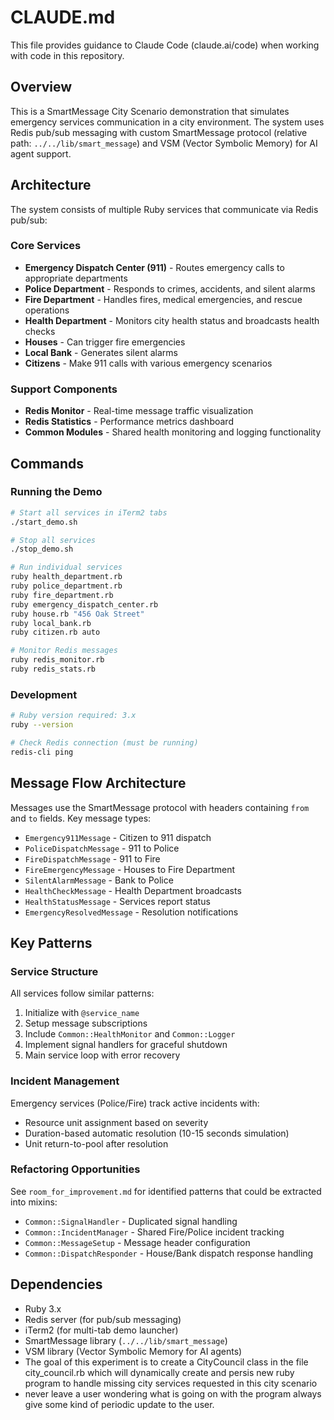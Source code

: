 # CLAUDE.md

This file provides guidance to Claude Code (claude.ai/code) when working with code in this repository.

## Overview

This is a SmartMessage City Scenario demonstration that simulates emergency services communication in a city environment. The system uses Redis pub/sub messaging with custom SmartMessage protocol (relative path: `../../lib/smart_message`) and VSM (Vector Symbolic Memory) for AI agent support.

## Architecture

The system consists of multiple Ruby services that communicate via Redis pub/sub:

### Core Services
- **Emergency Dispatch Center (911)** - Routes emergency calls to appropriate departments
- **Police Department** - Responds to crimes, accidents, and silent alarms
- **Fire Department** - Handles fires, medical emergencies, and rescue operations
- **Health Department** - Monitors city health status and broadcasts health checks
- **Houses** - Can trigger fire emergencies
- **Local Bank** - Generates silent alarms
- **Citizens** - Make 911 calls with various emergency scenarios

### Support Components
- **Redis Monitor** - Real-time message traffic visualization
- **Redis Statistics** - Performance metrics dashboard
- **Common Modules** - Shared health monitoring and logging functionality

## Commands

### Running the Demo
```bash
# Start all services in iTerm2 tabs
./start_demo.sh

# Stop all services
./stop_demo.sh

# Run individual services
ruby health_department.rb
ruby police_department.rb
ruby fire_department.rb
ruby emergency_dispatch_center.rb
ruby house.rb "456 Oak Street"
ruby local_bank.rb
ruby citizen.rb auto

# Monitor Redis messages
ruby redis_monitor.rb
ruby redis_stats.rb
```

### Development
```bash
# Ruby version required: 3.x
ruby --version

# Check Redis connection (must be running)
redis-cli ping
```

## Message Flow Architecture

Messages use the SmartMessage protocol with headers containing `from` and `to` fields. Key message types:
- `Emergency911Message` - Citizen to 911 dispatch
- `PoliceDispatchMessage` - 911 to Police
- `FireDispatchMessage` - 911 to Fire
- `FireEmergencyMessage` - Houses to Fire Department
- `SilentAlarmMessage` - Bank to Police
- `HealthCheckMessage` - Health Department broadcasts
- `HealthStatusMessage` - Services report status
- `EmergencyResolvedMessage` - Resolution notifications

## Key Patterns

### Service Structure
All services follow similar patterns:
1. Initialize with `@service_name`
2. Setup message subscriptions
3. Include `Common::HealthMonitor` and `Common::Logger`
4. Implement signal handlers for graceful shutdown
5. Main service loop with error recovery

### Incident Management
Emergency services (Police/Fire) track active incidents with:
- Resource unit assignment based on severity
- Duration-based automatic resolution (10-15 seconds simulation)
- Unit return-to-pool after resolution

### Refactoring Opportunities
See `room_for_improvement.md` for identified patterns that could be extracted into mixins:
- `Common::SignalHandler` - Duplicated signal handling
- `Common::IncidentManager` - Shared Fire/Police incident tracking
- `Common::MessageSetup` - Message header configuration
- `Common::DispatchResponder` - House/Bank dispatch response handling

## Dependencies

- Ruby 3.x
- Redis server (for pub/sub messaging)
- iTerm2 (for multi-tab demo launcher)
- SmartMessage library (`../../lib/smart_message`)
- VSM library (Vector Symbolic Memory for AI agents)
- The goal of this experiment is to create a CityCouncil class in the file city_council.rb which will dynamically create and persis new ruby program to handle missing city services requested in this city scenario
- never leave a user wondering what is going on with the program always give some kind of periodic update to the user.